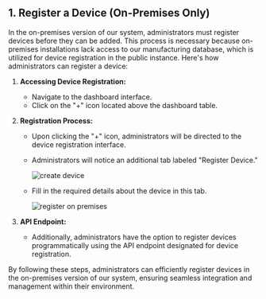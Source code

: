 ## 1. Register a Device (On-Premises Only)

In the on-premises version of our system, administrators must register devices before they can be added. This process is necessary because on-premises installations lack access to our manufacturing database, which is utilized for device registration in the public instance. Here's how administrators can register a device:

1. **Accessing Device Registration:**

   - Navigate to the dashboard interface.
   - Click on the "+" icon located above the dashboard table.

2. **Registration Process:**

   - Upon clicking the "+" icon, administrators will be directed to the device registration interface.
   - Administrators will notice an additional tab labeled "Register Device."

     ![create device](../images/devices/create-device.png)

   - Fill in the required details about the device in this tab.

     ![register on premises](../images/devices/register-on-premises.png)

3. **API Endpoint:**
   - Additionally, administrators have the option to register devices programmatically using the API endpoint designated for device registration.

By following these steps, administrators can efficiently register devices in the on-premises version of our system, ensuring seamless integration and management within their environment.
